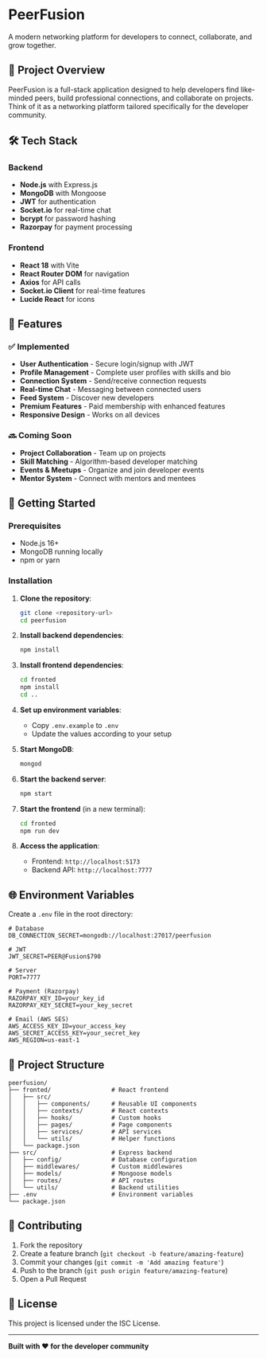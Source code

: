 # PeerFusion

A modern networking platform for developers to connect, collaborate, and grow together.

## 🚀 Project Overview

PeerFusion is a full-stack application designed to help developers find like-minded peers, build professional connections, and collaborate on projects. Think of it as a networking platform tailored specifically for the developer community.

## 🛠️ Tech Stack

### Backend

- **Node.js** with Express.js
- **MongoDB** with Mongoose
- **JWT** for authentication
- **Socket.io** for real-time chat
- **bcrypt** for password hashing
- **Razorpay** for payment processing

### Frontend

- **React 18** with Vite
- **React Router DOM** for navigation
- **Axios** for API calls
- **Socket.io Client** for real-time features
- **Lucide React** for icons

## 📱 Features

### ✅ Implemented

- **User Authentication** - Secure login/signup with JWT
- **Profile Management** - Complete user profiles with skills and bio
- **Connection System** - Send/receive connection requests
- **Real-time Chat** - Messaging between connected users
- **Feed System** - Discover new developers
- **Premium Features** - Paid membership with enhanced features
- **Responsive Design** - Works on all devices

### 🔜 Coming Soon

- **Project Collaboration** - Team up on projects
- **Skill Matching** - Algorithm-based developer matching
- **Events & Meetups** - Organize and join developer events
- **Mentor System** - Connect with mentors and mentees

## 🚦 Getting Started

### Prerequisites

- Node.js 16+
- MongoDB running locally
- npm or yarn

### Installation

1. **Clone the repository**:

   ```bash
   git clone <repository-url>
   cd peerfusion
   ```

2. **Install backend dependencies**:

   ```bash
   npm install
   ```

3. **Install frontend dependencies**:

   ```bash
   cd fronted
   npm install
   cd ..
   ```

4. **Set up environment variables**:

   - Copy `.env.example` to `.env`
   - Update the values according to your setup

5. **Start MongoDB**:

   ```bash
   mongod
   ```

6. **Start the backend server**:

   ```bash
   npm start
   ```

7. **Start the frontend** (in a new terminal):

   ```bash
   cd fronted
   npm run dev
   ```

8. **Access the application**:
   - Frontend: `http://localhost:5173`
   - Backend API: `http://localhost:7777`

## 🌐 Environment Variables

Create a `.env` file in the root directory:

```env
# Database
DB_CONNECTION_SECRET=mongodb://localhost:27017/peerfusion

# JWT
JWT_SECRET=PEER@Fusion$790

# Server
PORT=7777

# Payment (Razorpay)
RAZORPAY_KEY_ID=your_key_id
RAZORPAY_KEY_SECRET=your_key_secret

# Email (AWS SES)
AWS_ACCESS_KEY_ID=your_access_key
AWS_SECRET_ACCESS_KEY=your_secret_key
AWS_REGION=us-east-1
```

## 📁 Project Structure

```
peerfusion/
├── fronted/                 # React frontend
│   ├── src/
│   │   ├── components/      # Reusable UI components
│   │   ├── contexts/        # React contexts
│   │   ├── hooks/           # Custom hooks
│   │   ├── pages/           # Page components
│   │   ├── services/        # API services
│   │   └── utils/           # Helper functions
│   └── package.json
├── src/                     # Express backend
│   ├── config/              # Database configuration
│   ├── middlewares/         # Custom middlewares
│   ├── models/              # Mongoose models
│   ├── routes/              # API routes
│   └── utils/               # Backend utilities
├── .env                     # Environment variables
└── package.json
```

## 🤝 Contributing

1. Fork the repository
2. Create a feature branch (`git checkout -b feature/amazing-feature`)
3. Commit your changes (`git commit -m 'Add amazing feature'`)
4. Push to the branch (`git push origin feature/amazing-feature`)
5. Open a Pull Request

## 📄 License

This project is licensed under the ISC License.

---

**Built with ❤️ for the developer community**
